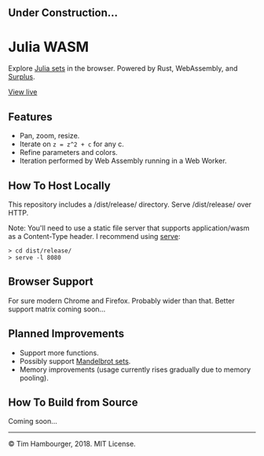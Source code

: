 ## Under Construction...

# Julia WASM
Explore [Julia sets](https://en.wikipedia.org/wiki/Julia_set) in the browser. Powered by Rust, WebAssembly, and [Surplus](https://github.com/adamhaile/surplus).

[View live](https://rawgit.com/TimHambourger/julia-wasm/master/dist/release/index.html)

## Features
* Pan, zoom, resize.
* Iterate on `z = z^2 + c` for any c.
* Refine parameters and colors.
* Iteration performed by Web Assembly running in a Web Worker.

## How To Host Locally
This repository includes a /dist/release/ directory. Serve /dist/release/ over HTTP.

Note: You'll need to use a static file server that supports application/wasm as a Content-Type header. I recommend using [serve](https://www.npmjs.com/package/serve):
```
> cd dist/release/
> serve -l 8080
```

## Browser Support
For sure modern Chrome and Firefox. Probably wider than that. Better support matrix coming soon...

## Planned Improvements
* Support more functions.
* Possibly support [Mandelbrot sets](https://en.wikipedia.org/wiki/Mandelbrot_set).
* Memory improvements (usage currently rises gradually due to memory pooling).

## How To Build from Source
Coming soon...

-----
&copy; Tim Hambourger, 2018. MIT License.
